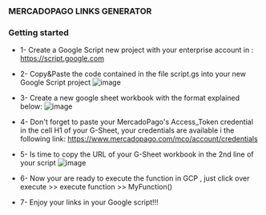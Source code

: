### MERCADOPAGO LINKS GENERATOR

### Getting started

- 1- Create a Google Script new project with your enterprise account in : https://script.google.com

- 2- Copy&Paste the code contained in the file script.gs into your new Google Script project
![image](https://user-images.githubusercontent.com/25534296/79478930-a026a100-7fd1-11ea-85ac-a70560eb15b2.png)

- 3- Create a new google sheet workbook with the format explained below:
![image](https://user-images.githubusercontent.com/25534296/79479196-090e1900-7fd2-11ea-83aa-a5b1b8313749.png)

- 4- Don't forget to paste your MercadoPago's Access_Token credential in the cell H1 of your G-Sheet, your credentials are available i the following link: https://www.mercadopago.com/mco/account/credentials

- 5- Is time to copy the URL of your G-Sheet workbook in the 2nd line of your script
![image](https://user-images.githubusercontent.com/25534296/79479668-b97c1d00-7fd2-11ea-8319-f15ff5925a56.png)

- 6- Now your are ready to execute the function in GCP , just click over execute >> execute function >> MyFunction()

- 7- Enjoy your links in your Google script!!!






